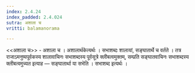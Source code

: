 ```yaml
---
index: 2.4.24
index_padded: 2.4.024
sutra: अशाला च
vritti: balamanorama

---
```

<<अशाला च>> - अशाला च । अशालार्थकेत्यर्थः । सभाशब्दः शालायां, सङ्घातार्थे च वर्तते । तत्र राजाऽमनुष्यपूर्वकस्य शालावाचिनः सभाशब्दस्य पूर्वसूत्रे क्लीबत्वमुक्तम्, सम्प्रति सङ्घातवाचिनः सभाशब्दस्य क्लीबत्वमुच्यत इत्याह — सङ्घातार्था या सभेति । सभाशब्द इत्यर्थः ।